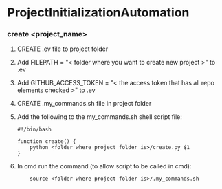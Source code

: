 # ProjectInitializationAutomation

### create <project_name>

1. CREATE .ev file to project folder
2. Add FILEPATH = "< folder where you want to create new project >" to .ev
3. Add GITHUB_ACCESS_TOKEN = "< the access token that has all repo elements checked >" to .ev

4. CREATE .my_commands.sh file in project folder
5. Add the following to the my_commands.sh shell script file:
    ```
    #!/bin/bash

    function create() {
        python <folder where project folder is>/create.py $1
    }
    ```

6. In cmd run the command (to allow script to be called in cmd):
    ```
        source <folder where project folder is>/.my_commands.sh
    ```

